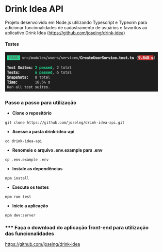 # Drink Idea API

Projeto desenvolvido em Node.js utilizando Typescript e Typeorm para adicionar funcionalidades de cadastramento de usuários e favoritos ao aplicativo Drink Idea (https://github.com/joselng/drink-idea)

#### Testes
<img alt="screenshot" src="https://github.com/joselng/drink-idea-api/blob/main/src/screenshot_1.png">

### Passo a passo para utilização

-  **Clone o repositório**
```
git clone https://github.com/joselng/drink-idea-api.git
```

-  **Acesse a pasta drink-idea-api**
```
cd drink-idea-api
```

-  **Renomeie o arquivo .env.example para .env**
```
cp .env.example .env
```

-  **Instale as dependências**
```
npm install
```

-  **Execute os testes**
```
npm run test
```

-  **Inicie a aplicação**
```
npm dev:server
```

### *** Faça o download do aplicação front-end para utilização das funcionalidades

https://github.com/joselng/drink-idea


